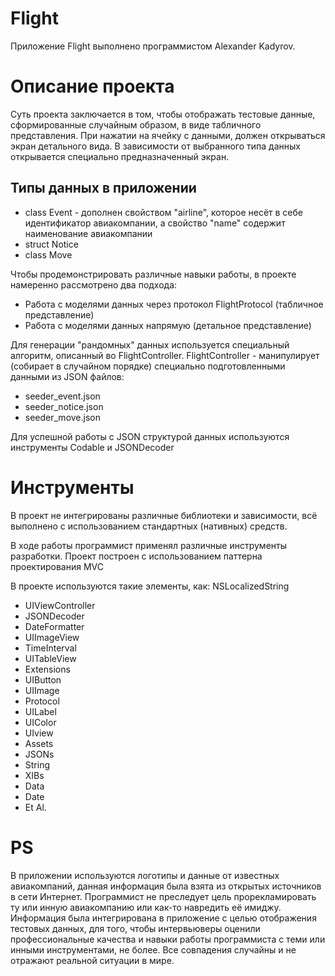 # Flight

Приложение Flight выполнено программистом Alexander Kadyrov.

# Описание проекта

Суть проекта заключается в том, чтобы отображать тестовые данные, сформированные случайным образом, в виде табличного представления.
При нажатии на ячейку с данными, должен открываться экран детального вида.
В зависимости от выбранного типа данных открывается специально предназначенный экран.

## Типы данных в приложении

* class Event - дополнен свойством "airline", которое несёт в себе идентификатор авиакомпании, а свойство "name" содержит наименование авиакомпании
* struct Notice
* class Move 

Чтобы продемонстрировать различные навыки работы, в проекте намеренно рассмотрено два подхода:
* Работа с моделями данных через протокол FlightProtocol (табличное представление)
* Работа с моделями данных напрямую (детальное представление)

Для генерации "рандомных" данных используется специальный алгоритм, описанный во FlightController.
FlightController - манипулирует (собирает в случайном порядке) специально подготовленными данными из JSON файлов:
* seeder_event.json
* seeder_notice.json
* seeder_move.json

Для успешной работы с JSON структурой данных используются инструменты Codable и JSONDecoder

# Инструменты

В проект не интегрированы различные библиотеки и зависимости, всё выполнено с использованием стандартных (нативных) средств.

В ходе работы программист применял различные инструменты разработки.
Проект построен с использованием паттерна проектирования MVC

В проекте используются такие элементы, как:
NSLocalizedString
* UIViewController
* JSONDecoder
* DateFormatter
* UIImageView
* TimeInterval
* UITableView
* Extensions
* UIButton
* UIImage
* Protocol
* UILabel
* UIColor
* UIview
* Assets
* JSONs
* String
* XIBs
* Data
* Date
* Et Al.

# PS

В приложении используются логотипы и данные от известных авиакомпаний, данная информация была взята из открытых источников в сети Интернет. Программист не преследует цель прорекламировать ту или инную авиакомпанию или как-то навредить её имиджу. Информация была интегрирована в приложение с целью отображения тестовых данных, для того, чтобы интервьюверы оценили профессиональные качества и навыки работы программиста с теми или инными инструментами, не более. Все совпадения случайны и не отражают реальной ситуации в мире.
